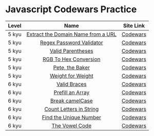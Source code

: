 # Javascript Codewars Practice

| Level |                                                                                       Name                                                                                       |                             Site Link                              |
| :---: | :------------------------------------------------------------------------------------------------------------------------------------------------------------------------------: | :----------------------------------------------------------------: |
| 5 kyu | [Extract the Domain Name from a URL](https://github.com/EternalPractice/Codewars-Practice/blob/master/Javascript/%5B5kyu%5D%20Extract%20the%20domain%20name%20from%20a%20URL.js) | [Codewars](https://www.codewars.com/kata/514a024011ea4fb54200004b) |
| 5 kyu |              [Regex Password Validator](https://github.com/EternalPractice/Codewars-Practice/blob/master/Javascript/%5B5kyu%5D%20Regex%20Password%20Validation.js)               | [Codewars](https://www.codewars.com/kata/52e1476c8147a7547a000811) |
| 5 kyu |                     [Valid Parentheses](https://github.com/EternalPractice/Codewars-Practice/blob/master/Javascript/%5B5%20kyu%5D%20Valid%20Parentheses.js)                      | [Codewars](https://www.codewars.com/kata/52774a314c2333f0a7000688) |
| 5 kyu |               [RGB To Hex Conversion](https://github.com/EternalPractice/Codewars-Practice/blob/master/Javascript/%5B5%20kyu%5D%20RGB%20To%20Hex%20Conversion.js)                | [Codewars](https://www.codewars.com/kata/513e08acc600c94f01000001) |
| 5 kyu |                     [Pete, the Baker](https://github.com/EternalPractice/Codewars-Practice/blob/master/Javascript/%5B5%20kyu%5D%20Pete%2C%20the%20baker.js)                      | [Codewars](https://www.codewars.com/kata/525c65e51bf619685c000059) |
| 5 kyu |                    [Weight for Weight](https://github.com/EternalPractice/Codewars-Practice/blob/master/Javascript/%5B5%20kyu%5D%20Weight%20for%20Weight.js)                     | [Codewars](https://www.codewars.com/kata/55c6126177c9441a570000cc) |
| 6 kyu |                          [Valid Braces](https://github.com/EternalPractice/Codewars-Practice/blob/master/Javascript/%5B6%20kyu%5D%20Valid%20Braces.js)                           | [Codewars](https://www.codewars.com/kata/5277c8a221e209d3f6000b56) |
| 6 kyu |                       [Prefill an Array](https://github.com/EternalPractice/Codewars-Practice/blob/master/Javascript/%5B6kyu%5D%20Prefill%20an%20Array.js)                       | [Codewars](https://www.codewars.com/kata/54129112fb7c188740000162) |
| 6 kyu |                         [Break camelCase](https://github.com/AlexBIrvine/Codewars-Practice/blob/master/Javascript/%5B6%20kyu%5D%20Break%20camelCase.js)                          | [Codewars](https://www.codewars.com/kata/54129112fb7c188740000162) |
| 6 kyu |                [Count Letters in String](https://github.com/AlexBIrvine/Codewars-Practice/blob/master/Javascript/%5B6%20kyu%5D%20Count%20letter%20in%20string.js)                | [Codewars](https://www.codewars.com/kata/54129112fb7c188740000162) |
| 6 kyu |                [Find the Unique Number](https://github.com/AlexBIrvine/Codewars-Practice/blob/master/Javascript/%5B6%20kyu%5D%20Find%20the%20unique%20number.js)                 | [Codewars](https://www.codewars.com/kata/54129112fb7c188740000162) |
| 6 kyu |                         [The Vowel Code](https://github.com/AlexBIrvine/Codewars-Practice/blob/master/Javascript/%5B6%20kyu%5D%20The%20Vowel%20Code.js)                          | [Codewars](https://www.codewars.com/kata/54129112fb7c188740000162) |
